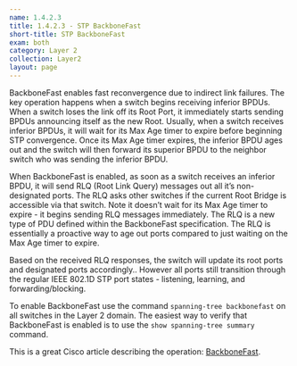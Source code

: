 ```yaml
---
name: 1.4.2.3
title: 1.4.2.3 - STP BackboneFast
short-title: STP BackboneFast
exam: both
category: Layer 2
collection: Layer2
layout: page
---
```

BackboneFast enables fast reconvergence due to indirect link failures. The key operation happens when a switch begins receiving inferior BPDUs.  When a switch loses the link off its Root Port, it immediately starts sending BPDUs announcing itself as the new Root. Usually, when a switch receives inferior BPDUs, it will wait for its Max Age timer to expire before beginning STP convergence. Once its Max Age timer expires, the inferior BPDU ages out and the switch will then forward its superior BPDU to the neighbor switch who was sending the inferior BPDU.

When BackboneFast is enabled, as soon as a switch receives an inferior BPDU, it will send RLQ (Root Link Query) messages out all it’s non-designated ports. The RLQ asks other switches if the current Root Bridge is accessible via that switch. Note it doesn’t wait for its Max Age timer to expire - it begins sending RLQ messages immediately. The RLQ is a new type of PDU defined within the BackboneFast specification. The RLQ is essentially a proactive way to age out ports compared to just waiting on the Max Age timer to expire.

Based on the received RLQ responses, the switch will update its root ports and designated ports accordingly.. However all ports still transition through the regular IEEE 802.1D STP port states - listening, learning, and forwarding/blocking.

To enable BackboneFast use the command `spanning-tree backbonefast` on all switches in the Layer 2 domain. The easiest way to verify that BackboneFast is enabled is to use the `show spanning-tree summary` command.

This is a great Cisco article describing the operation: [BackboneFast][1].

[1]:	http://www.cisco.com/c/en/us/support/docs/lan-switching/spanning-tree-protocol/12014-18.html